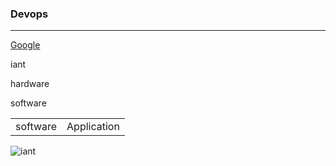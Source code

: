### Devops
-----------
[Google](https://www.google.com)

iant

hardware

software

|        |       |
|--------|-------|
|software|Application|

![iant](https://www.iantindia.com/content/img/slide/iantlogo.png)
